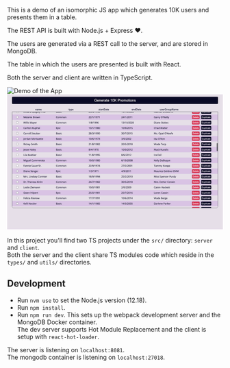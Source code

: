This is a demo of an isomorphic JS app which generates 10K users and presents them in a table.

The REST API is built with Node.js + Express ❤️.

The users are generated via a REST call to the server, and are stored in MongoDB.

The table in which the users are presented is built with React.

Both the server and client are written in TypeScript.

![Demo of the App](docs/demo.gif)
![Responsivity demo](docs/responsive.gif)

In this project you'll find two TS projects under the `src/` directory: `server` and `client`.  
Both the server and the client share TS modules code which reside in the `types/` and `utils/` directories.

## Development
- Run `nvm use` to set the Node.js version (12.18).
- Run `npm install`.
- Run `npm run dev`. This sets up the webpack development server and the MongoDB Docker container.  
  The dev server supports Hot Module Replacement and the client is setup with `react-hot-loader`.

The server is listening on `localhost:8081`.  
The mongodb container is listening on `localhost:27018`.
